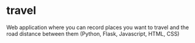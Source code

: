 # travel
Web application where you can record places you want to travel and the road distance between them (Python, Flask, Javascript, HTML, CSS)
